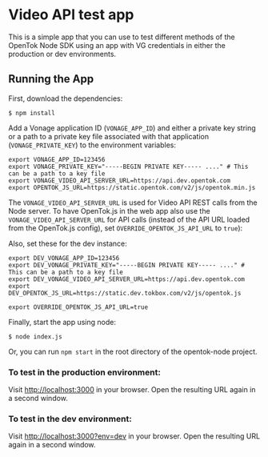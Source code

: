 # Video API test app

This is a simple app that you can use to test different methods of the OpenTok Node SDK
using an app with VG credentials in either the production or dev environments.


## Running the App

First, download the dependencies:

```
$ npm install
```

Add a Vonage application ID (`VONAGE_APP_ID`) and either a private key string
or a path to a private key file associated with that application (`VONAGE_PRIVATE_KEY`)
to the environment variables:

```
export VONAGE_APP_ID=123456
export VONAGE_PRIVATE_KEY="-----BEGIN PRIVATE KEY----- ...." # This can be a path to a key file
export VONAGE_VIDEO_API_SERVER_URL=https://api.dev.opentok.com
export OPENTOK_JS_URL=https://static.opentok.com/v2/js/opentok.min.js
```

The `VONAGE_VIDEO_API_SERVER_URL` is used for Video API REST calls from the Node server.
To have OpenTok.js in the web app also use the `VONAGE_VIDEO_API_SERVER_URL` for API calls
(instead of the API URL loaded from the OpenTok.js config), set `OVERRIDE_OPENTOK_JS_API_URL`
to `true`):

Also, set these for the dev instance:

```
export DEV_VONAGE_APP_ID=123456
export DEV_VONAGE_PRIVATE_KEY="-----BEGIN PRIVATE KEY----- ...." # This can be a path to a key file
export DEV_VONAGE_VIDEO_API_SERVER_URL=https://api.dev.opentok.com
export DEV_OPENTOK_JS_URL=https://static.dev.tokbox.com/v2/js/opentok.js
```

```
export OVERRIDE_OPENTOK_JS_API_URL=true
```

Finally, start the app using node:

```
$ node index.js
```

Or, you can run `npm start` in the root directory of the opentok-node project.

### To test in the production environment:

Visit <http://localhost:3000> in your browser. Open the resulting URL again in a second window.

### To test in the dev environment:

Visit <http://localhost:3000?env=dev> in your browser. Open the resulting URL again in a second window.

